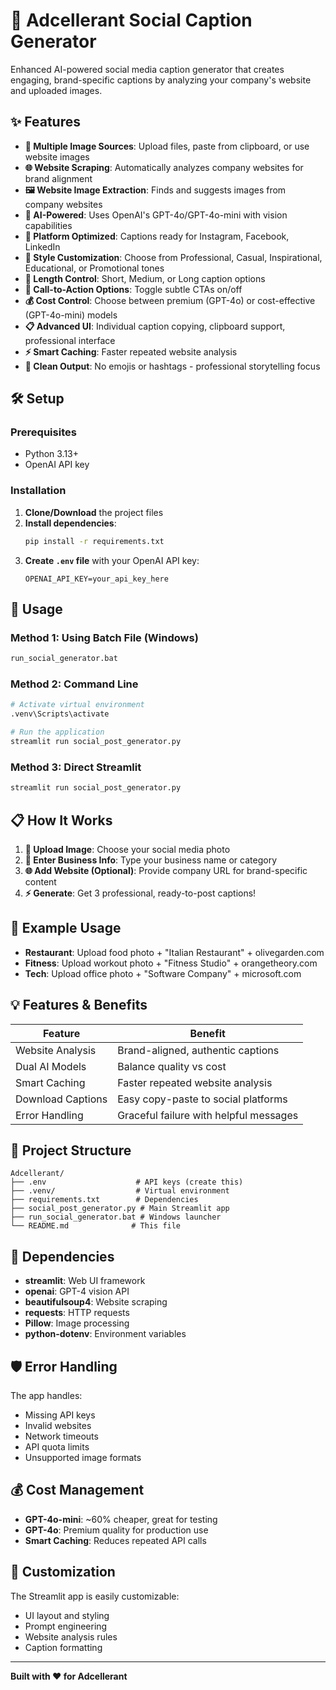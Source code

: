 # 🚀 Adcellerant Social Caption Generator

Enhanced AI-powered social media caption generator that creates engaging, brand-specific captions by analyzing your company's website and uploaded images.

## ✨ Features

- **📸 Multiple Image Sources**: Upload files, paste from clipboard, or use website images
- **🌐 Website Scraping**: Automatically analyzes company websites for brand alignment
- **🖼️ Website Image Extraction**: Finds and suggests images from company websites
- **🤖 AI-Powered**: Uses OpenAI's GPT-4o/GPT-4o-mini with vision capabilities
- **📱 Platform Optimized**: Captions ready for Instagram, Facebook, LinkedIn
- **🎨 Style Customization**: Choose from Professional, Casual, Inspirational, Educational, or Promotional tones
- **📏 Length Control**: Short, Medium, or Long caption options
- **🎯 Call-to-Action Options**: Toggle subtle CTAs on/off
- **💰 Cost Control**: Choose between premium (GPT-4o) or cost-effective (GPT-4o-mini) models
- **📋 Advanced UI**: Individual caption copying, clipboard support, professional interface
- **⚡ Smart Caching**: Faster repeated website analysis
- **🚫 Clean Output**: No emojis or hashtags - professional storytelling focus

## 🛠️ Setup

### Prerequisites
- Python 3.13+
- OpenAI API key

### Installation

1. **Clone/Download** the project files
2. **Install dependencies**:
   ```bash
   pip install -r requirements.txt
   ```
3. **Create `.env` file** with your OpenAI API key:
   ```
   OPENAI_API_KEY=your_api_key_here
   ```

## 🚀 Usage

### Method 1: Using Batch File (Windows)
```bash
run_social_generator.bat
```

### Method 2: Command Line
```bash
# Activate virtual environment
.venv\Scripts\activate

# Run the application
streamlit run social_post_generator.py
```

### Method 3: Direct Streamlit
```bash
streamlit run social_post_generator.py
```

## 📋 How It Works

1. **📸 Upload Image**: Choose your social media photo
2. **🏢 Enter Business Info**: Type your business name or category
3. **🌐 Add Website (Optional)**: Provide company URL for brand-specific content
4. **⚡ Generate**: Get 3 professional, ready-to-post captions!

## 🎯 Example Usage

- **Restaurant**: Upload food photo + "Italian Restaurant" + olivegarden.com
- **Fitness**: Upload workout photo + "Fitness Studio" + orangetheory.com  
- **Tech**: Upload office photo + "Software Company" + microsoft.com

## 💡 Features & Benefits

| Feature | Benefit |
|---------|---------|
| Website Analysis | Brand-aligned, authentic captions |
| Dual AI Models | Balance quality vs cost |
| Smart Caching | Faster repeated website analysis |
| Download Captions | Easy copy-paste to social platforms |
| Error Handling | Graceful failure with helpful messages |

## 📁 Project Structure

```
Adcellerant/
├── .env                    # API keys (create this)
├── .venv/                  # Virtual environment
├── requirements.txt        # Dependencies
├── social_post_generator.py # Main Streamlit app
├── run_social_generator.bat # Windows launcher
└── README.md              # This file
```

## 🔧 Dependencies

- **streamlit**: Web UI framework
- **openai**: GPT-4 vision API
- **beautifulsoup4**: Website scraping
- **requests**: HTTP requests
- **Pillow**: Image processing
- **python-dotenv**: Environment variables

## 🛡️ Error Handling

The app handles:
- Missing API keys
- Invalid websites
- Network timeouts
- API quota limits
- Unsupported image formats

## 💰 Cost Management

- **GPT-4o-mini**: ~60% cheaper, great for testing
- **GPT-4o**: Premium quality for production use
- **Smart Caching**: Reduces repeated API calls

## 🎨 Customization

The Streamlit app is easily customizable:
- UI layout and styling
- Prompt engineering
- Website analysis rules
- Caption formatting

---

**Built with ❤️ for Adcellerant**
